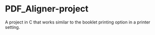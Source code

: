 # PDF_Aligner-project
A project in C that works similar to the booklet printing option in a printer setting.

